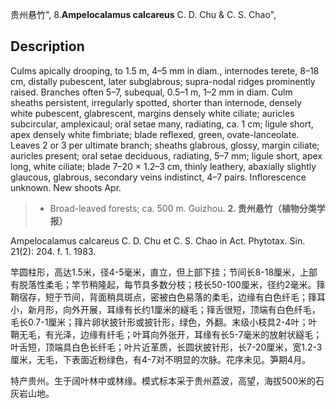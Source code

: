 贵州悬竹",
8.**Ampelocalamus calcareus** C. D. Chu & C. S. Chao",

## Description
Culms apically drooping, to 1.5 m, 4–5 mm in diam., internodes terete, 8–18 cm, distally pubescent, later subglabrous; supra-nodal ridges prominently raised. Branches often 5–7, subequal, 0.5–1 m, 1–2 mm in diam. Culm sheaths persistent, irregularly spotted, shorter than internode, densely white pubescent, glabrescent, margins densely white ciliate; auricles subcircular, amplexicaul; oral setae many, radiating, ca. 1 cm; ligule short, apex densely white fimbriate; blade reflexed, green, ovate-lanceolate. Leaves 2 or 3 per ultimate branch; sheaths glabrous, glossy, margin ciliate; auricles present; oral setae deciduous, radiating, 5–7 mm; ligule short, apex long, white ciliate; blade 7–20 × 1.2–3 cm, thinly leathery, abaxially slightly glaucous, glabrous, secondary veins indistinct, 4–7 pairs. Inflorescence unknown. New shoots Apr.

> * Broad-leaved forests; ca. 500 m. Guizhou.
**2. 贵州悬竹（植物分类学报）**

Ampelocalamus calcareus C. D. Chu et C. S. Chao in Act. Phytotax. Sin. 21(2): 204. f. 1. 1983.

竿圆柱形，高达1.5米，径4-5毫米，直立，但上部下挂；节间长8-18厘米，上部有脱落性柔毛；竿节稍隆起，每节具多数分枝；枝长50-100厘米，径约2毫米。箨鞘宿存，短于节间，背面稍具斑点，密被白色易落的柔毛，边缘有白色纤毛；箨耳小，新月形，向外开展，耳缘有长约1厘米的繸毛；箨舌很短，顶端有白色纤毛，毛长0.7-1厘米；箨片卵状披针形或披针形，绿色，外翻。末级小枝具2-4叶；叶鞘无毛，有光泽，边缘有纤毛；叶耳向外张开，耳缘有长5-7毫米的放射状繸毛；叶舌短，顶端具白色长纤毛；叶片近革质，长圆状披针形，长7-20厘米，宽1.2-3厘米，无毛，下表面近粉绿色，有4-7对不明显的次脉。花序未见。笋期4月。

特产贵州。生于阔叶林中或林缘。模式标本采于贵州荔波，高望，海拔500米的石灰岩山地。
